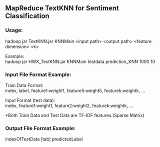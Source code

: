 ## MapReduce TextKNN for Sentiment Classification  

### Usage:   
hadoop jar TextKNN.jar KNNMain \<input path\> \<output path\> \<feature dimension\> \<k\>  
  
Example:  
hadoop jar HWX\_TextKNN.jar KNNMain testdata prediction\_KNN 1000 10  
  
  
### Input File Format Example:  
  
Train Data Format:  
index, label, feature1:weight1, feature5:weight5, featurek:weightk, ...  
  
Input Format (test data):  
index, feature1:weight1, feature2:weight2, featurek:weightk, ...  
  
*Both Train Data and Test Data are TF-IDF features.(Sparse Matrix)  

### Output File Format Example:
  
indexOfTestData [tab] predictedLabel
